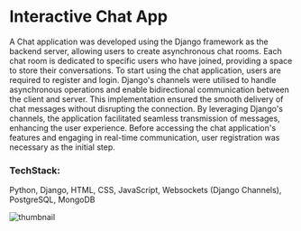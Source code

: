# Interactive Chat App

A Chat application was developed using the Django framework as the backend server,
allowing users to create asynchronous chat rooms. Each chat room is dedicated to specific
users who have joined, providing a space to store their conversations. To start using the chat
application, users are required to register and login.
Django's channels were utilised to handle asynchronous operations and enable bidirectional
communication between the client and server. This implementation ensured the smooth
delivery of chat messages without disrupting the connection. By leveraging Django's
channels, the application facilitated seamless transmission of messages, enhancing the user
experience.
Before accessing the chat application's features and engaging in real-time communication,
user registration was necessary as the initial step.

### **TechStack:** 
Python, Django, HTML, CSS, JavaScript, Websockets (Django Channels),
PostgreSQL, MongoDB

![thumbnail](https://github.com/VishnuKumarSS/Interactive-Chat-App-Websockets/assets/90044424/b5a162b3-b7d8-4bbd-98ec-3b664654f696)
